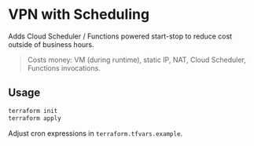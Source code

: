 # VPN with Scheduling

Adds Cloud Scheduler / Functions powered start-stop to reduce cost outside of business hours.

> Costs money: VM (during runtime), static IP, NAT, Cloud Scheduler, Functions invocations.

## Usage

```bash
terraform init
terraform apply
```

Adjust cron expressions in `terraform.tfvars.example`.

<!-- BEGIN_TF_DOCS -->
<!-- END_TF_DOCS -->
